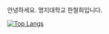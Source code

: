 안녕하세요.
명지대학교
한철희입니다.

[![Top Langs](https://github-readme-stats.vercel.app/api/top-langs/?username=myhan601)](https://github.com/anuraghazra/github-readme-stats)
